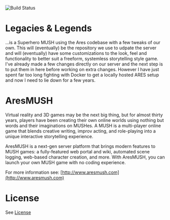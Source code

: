 ![Build Status](https://travis-ci.org/AresMUSH/aresmush.svg?branch=master)

Legacies & Legends
==================

...is a Superhero MUSH using the Ares codebase with a few tweaks of our own. This will (eventually) be the repository we use to udpate the server and will (eventually) have some customizations to the look, feel and functionality to better suit a freeform, systemless storytelling style game. I've already made a few changes directly on our server and the next step is to put them in here before working on extra changes. However I have just spent far too long fighting with Docker to get a locally hosted ARES setup and now I need to lie down for a few years.

AresMUSH
========

Virtual reality and 3D games may be the next big thing, but for almost thirty years, players have been creating their own online worlds using nothing but words and their imaginations on MUSHes. A MUSH is a multi-player online game that blends creative writing, improv acting, and role-playing into a unique interactive storytelling experience. 

AresMUSH is a next-gen server platform that brings modern features to MUSH games: a fully-featured web portal and wiki, automated scene logging, web-based character creation, and more. With AresMUSH, you can launch your own MUSH game with no coding experience.

For more information see:  [http://www.aresmush.com](http://www.aresmush.com)

License
=======

See [License](https://github.com/AresMUSH/aresmush/blob/master/LICENSE.md)
